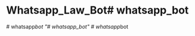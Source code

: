 # Whatsapp_Law_Bot#   w h a t s a p p _ b o t  
 #   w h a t s a p p _ b o t  
 "# whatsapp_bot" 
#   w h a t s a p p _ b o t  
 